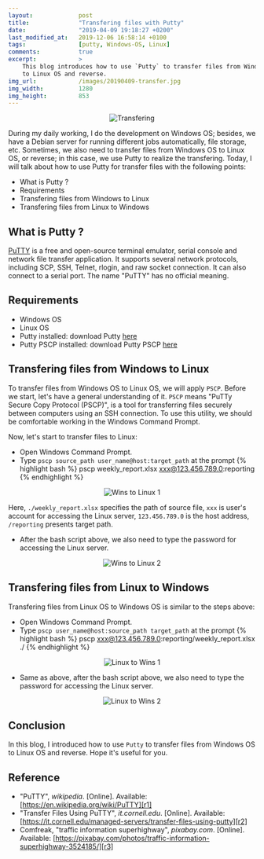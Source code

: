 ```yaml
---
layout:             post
title:              "Transfering files with Putty"
date:               "2019-04-09 19:18:27 +0200"
last_modified_at:   2019-12-06 16:58:14 +0100
tags:               [putty, Windows-OS, Linux]
comments:           true
excerpt:            >
    This blog introduces how to use `Putty` to transfer files from Windows OS
    to Linux OS and reverse.
img_url:            /images/20190409-transfer.jpg
img_width:          1280
img_height:         853
---
```


<p align="center">
  <img alt="Transfering"
  src="{{ site.baseurl }}/images/20190409-transfer.jpg"/>
</p>

During my daily working, I do the development on Windows OS; besides, we have a
Debian server for running different jobs automatically, file storage, etc.
Sometimes, we also need to transfer files from Windows OS to Linux OS, or
reverse; in this case, we use Putty to realize the transfering. Today, I will
talk about how to use Putty for transfer files with the following points:
- What is Putty ?
- Requirements
- Transfering files from Windows to Linux
- Transfering files from Linux to Windows 

## What is Putty ?
[PuTTY][r1] is a free and open-source terminal emulator, serial console and
network file transfer application. It supports several network protocols,
including SCP, SSH, Telnet, rlogin, and raw socket connection. It can also
connect to a serial port. The name "PuTTY" has no official meaning.

## Requirements
- Windows OS
- Linux OS
- Putty installed: download Putty [here][putty-download]
- Putty PSCP installed: download Putty PSCP [here][putty-download]

## Transfering files from Windows to Linux
To transfer files from Windows OS to Linux OS, we will apply `PSCP`. Before we
start, let's have a general understanding of it. `PSCP` means "PuTTy Secure
Copy Protocol (PSCP)", is a tool for transferring files securely between
computers using an SSH connection. To use this utility, we should be
comfortable working in the Windows Command Prompt.

Now, let's start to transfer files to Linux:
- Open Windows Command Prompt.
- Type `pscp source_path user_name@host:target_path` at the prompt
{% highlight bash %}
pscp weekly_report.xlsx xxx@123.456.789.0:reporting
{% endhighlight %}

<p align="center">
  <img alt="Wins to Linux 1"
  src="{{ site.baseurl }}/images/20190409-wins-to-linux-1.PNG"/>
</p>

Here, `./weekly_report.xlsx` specifies the path of source file, `xxx` is user's
account for accessing the Linux server, `123.456.789.0` is the host address,
`/reporting` presents target path.
- After the bash script above, we also need to type the password for accessing
the Linux server.

<p align="center">
  <img alt="Wins to Linux 2"
  src="{{ site.baseurl }}/images/20190409-wins-to-linux-2.PNG"/>
</p>

## Transfering files from Linux to Windows 
Transfering files from Linux OS to Windows OS is similar to the steps above:
- Open Windows Command Prompt.
- Type `pscp user_name@host:source_path target_path` at the prompt
{% highlight bash %}
pscp xxx@123.456.789.0:reporting/weekly_report.xlsx ./
{% endhighlight %}

<p align="center">
  <img alt="Linux to Wins 1"
  src="{{ site.baseurl }}/images/20190409-linux-to-wins-1.PNG"/>
</p>

- Same as above, after the bash script above, we also need to type the password
for accessing the Linux server.

<p align="center">
  <img alt="Linux to Wins 2"
  src="{{ site.baseurl }}/images/20190409-linux-to-wins-2.PNG"/>
</p>

## Conclusion
In this blog, I introduced how to use `Putty` to transfer files from Windows OS
to Linux OS and reverse. Hope it's useful for you.

## Reference
- "PuTTY", _wikipedia_. [Online]. Available: [https://en.wikipedia.org/wiki/PuTTY][r1]
- "Transfer Files Using PuTTY", _it.cornell.edu_. [Online]. Available: [https://it.cornell.edu/managed-servers/transfer-files-using-putty][r2]
- Comfreak, "traffic information superhighway", _pixabay.com_. [Online]. Available: [https://pixabay.com/photos/traffic-information-superhighway-3524185/][r3]

[r1]: https://en.wikipedia.org/wiki/PuTTY
[putty-download]: https://www.chiark.greenend.org.uk/~sgtatham/putty/latest.html
[r2]: https://it.cornell.edu/managed-servers/transfer-files-using-putty
[r3]: https://pixabay.com/photos/traffic-information-superhighway-3524185